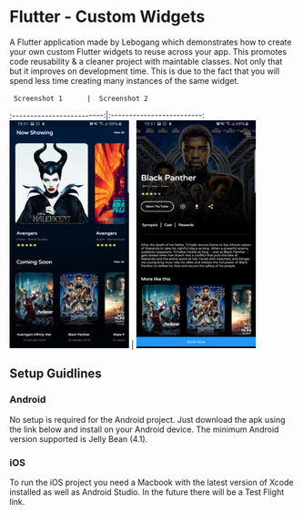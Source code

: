 # Flutter - Custom Widgets

A Flutter application made by Lebogang which demonstrates how to create your own custom Flutter widgets to reuse across your app. This promotes code reusability & a cleaner project with maintable classes. Not only that but it improves on development time. This is due to the fact that you will spend less time creating many instances of the same widget.

     Screenshot 1      |  Screenshot 2
:-------------------------:|:-------------------------:
<img src="https://github.com/Lebogang95/Flutter-Custom-Widgets/blob/master/images/SC1.jpg"  width="210" height="400">  | <img src="https://github.com/Lebogang95/Flutter-Custom-Widgets/blob/master/images/SC2.jpg"  width="210" height="400">

## Setup Guidlines
### Android

No setup is required for the Android project. Just download the apk using the link below and install on your Android device. The minimum Android version supported is Jelly Bean (4.1).

### iOS

To run the iOS project you need a Macbook with the latest version of Xcode installed as well as Android Studio. In the future there will be a Test Flight link.
